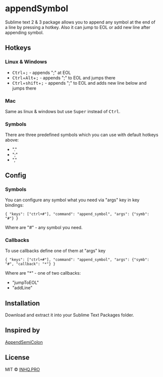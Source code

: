 # appendSymbol
Sublime text 2 &amp; 3 package allows you to append any symbol at the end of a line by pressing a hotkey. 
Also it can jump to EOL or add new line after appending symbol.

## Hotkeys

### Linux & Windows
+ <kbd>Ctrl</kbd>+<kbd>;</kbd> - appends ";" at EOL
+ <kbd>Ctrl</kbd>+<kbd>Alt</kbd>+<kbd>;</kbd> - appends ";" to EOL and jumps there
+ <kbd>Ctrl</kbd>+<kbd>shift</kbd>+<kbd>;</kbd> - appends ";" to EOL and adds new line below and jumps there

### Mac
Same as linux & windows but use <kbd>Super</kbd> instead of <kbd>Ctrl</kbd>.

### Symbols
There are three predefined symbols which you can use with default hotkeys above: 
+ "."
+ ";"
+ ","

## Config
### Symbols
You can configure any symbol what you need via "args" key in key bindings:

`{ "keys": ["ctrl+#"], "command": "append_symbol", "args": {"symb": "#"} }`

Where are "#" - any symbol you need.

### Callbacks
To use callbacks define one of them at "args" key

`{ "keys": ["ctrl+#"], "command": "append_symbol", "args": {"symb": "#", "callback": "*"} }`

Where are "*" - one of two callbacks:
+ "jumpToEOL"
+ "addLine"

## Installation
Download and extract it into your Sublime Text Packages folder.

## Inspired by
[AppendSemiColon](https://github.com/MauriceZ/AppendSemiColon)

## License
MIT © [INHQ.PRO](https://inhq.pro)
